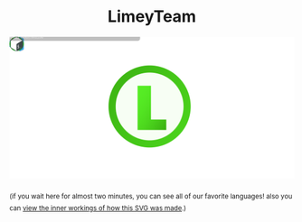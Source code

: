 <h1 align=center>LimeyTeam</h1>

[![](/assets/animated_logo.svg)](https://github.com/limeyteam)

<sub>(if you wait here for almost two minutes, you can see all of our favorite languages! also you can <a href="https://github.com/limeyteam/.github/blob/master/assets/animated_logo.svg?short_path=c8aee44">view the inner workings of how this SVG was made</a>.)</sub>